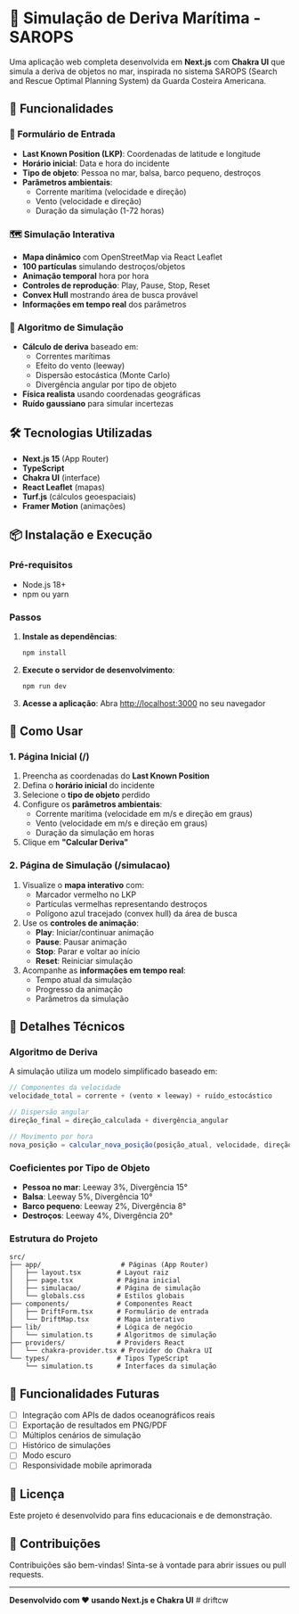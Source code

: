 # 🌊 Simulação de Deriva Marítima - SAROPS

Uma aplicação web completa desenvolvida em **Next.js** com **Chakra UI** que simula a deriva de objetos no mar, inspirada no sistema SAROPS (Search and Rescue Optimal Planning System) da Guarda Costeira Americana.

## 🚀 Funcionalidades

### 📍 Formulário de Entrada
- **Last Known Position (LKP)**: Coordenadas de latitude e longitude
- **Horário inicial**: Data e hora do incidente
- **Tipo de objeto**: Pessoa no mar, balsa, barco pequeno, destroços
- **Parâmetros ambientais**:
  - Corrente marítima (velocidade e direção)
  - Vento (velocidade e direção)
  - Duração da simulação (1-72 horas)

### 🗺️ Simulação Interativa
- **Mapa dinâmico** com OpenStreetMap via React Leaflet
- **100 partículas** simulando destroços/objetos
- **Animação temporal** hora por hora
- **Controles de reprodução**: Play, Pause, Stop, Reset
- **Convex Hull** mostrando área de busca provável
- **Informações em tempo real** dos parâmetros

### 🧮 Algoritmo de Simulação
- **Cálculo de deriva** baseado em:
  - Correntes marítimas
  - Efeito do vento (leeway)
  - Dispersão estocástica (Monte Carlo)
  - Divergência angular por tipo de objeto
- **Física realista** usando coordenadas geográficas
- **Ruído gaussiano** para simular incertezas

## 🛠️ Tecnologias Utilizadas

- **Next.js 15** (App Router)
- **TypeScript**
- **Chakra UI** (interface)
- **React Leaflet** (mapas)
- **Turf.js** (cálculos geoespaciais)
- **Framer Motion** (animações)

## 📦 Instalação e Execução

### Pré-requisitos
- Node.js 18+ 
- npm ou yarn

### Passos

1. **Instale as dependências**:
   ```bash
   npm install
   ```

2. **Execute o servidor de desenvolvimento**:
   ```bash
   npm run dev
   ```

3. **Acesse a aplicação**:
   Abra [http://localhost:3000](http://localhost:3000) no seu navegador

## 🎯 Como Usar

### 1. Página Inicial (/)
1. Preencha as coordenadas do **Last Known Position**
2. Defina o **horário inicial** do incidente
3. Selecione o **tipo de objeto** perdido
4. Configure os **parâmetros ambientais**:
   - Corrente marítima (velocidade em m/s e direção em graus)
   - Vento (velocidade em m/s e direção em graus)
   - Duração da simulação em horas
5. Clique em **"Calcular Deriva"**

### 2. Página de Simulação (/simulacao)
1. Visualize o **mapa interativo** com:
   - Marcador vermelho no LKP
   - Partículas vermelhas representando destroços
   - Polígono azul tracejado (convex hull) da área de busca
2. Use os **controles de animação**:
   - **Play**: Iniciar/continuar animação
   - **Pause**: Pausar animação
   - **Stop**: Parar e voltar ao início
   - **Reset**: Reiniciar simulação
3. Acompanhe as **informações em tempo real**:
   - Tempo atual da simulação
   - Progresso da animação
   - Parâmetros da simulação

## 🔬 Detalhes Técnicos

### Algoritmo de Deriva
A simulação utiliza um modelo simplificado baseado em:

```typescript
// Componentes da velocidade
velocidade_total = corrente + (vento × leeway) + ruído_estocástico

// Dispersão angular
direção_final = direção_calculada + divergência_angular

// Movimento por hora
nova_posição = calcular_nova_posição(posição_atual, velocidade, direção)
```

### Coeficientes por Tipo de Objeto
- **Pessoa no mar**: Leeway 3%, Divergência 15°
- **Balsa**: Leeway 5%, Divergência 10°
- **Barco pequeno**: Leeway 2%, Divergência 8°
- **Destroços**: Leeway 4%, Divergência 20°

### Estrutura do Projeto
```
src/
├── app/                    # Páginas (App Router)
│   ├── layout.tsx         # Layout raiz
│   ├── page.tsx           # Página inicial
│   ├── simulacao/         # Página de simulação
│   └── globals.css        # Estilos globais
├── components/            # Componentes React
│   ├── DriftForm.tsx      # Formulário de entrada
│   └── DriftMap.tsx       # Mapa interativo
├── lib/                   # Lógica de negócio
│   └── simulation.ts      # Algoritmos de simulação
├── providers/             # Providers React
│   └── chakra-provider.tsx # Provider do Chakra UI
└── types/                 # Tipos TypeScript
    └── simulation.ts      # Interfaces da simulação
```

## 🌟 Funcionalidades Futuras

- [ ] Integração com APIs de dados oceanográficos reais
- [ ] Exportação de resultados em PNG/PDF
- [ ] Múltiplos cenários de simulação
- [ ] Histórico de simulações
- [ ] Modo escuro
- [ ] Responsividade mobile aprimorada

## 📄 Licença

Este projeto é desenvolvido para fins educacionais e de demonstração.

## 🤝 Contribuições

Contribuições são bem-vindas! Sinta-se à vontade para abrir issues ou pull requests.

---

**Desenvolvido com ❤️ usando Next.js e Chakra UI**
#   d r i f t c w  
 